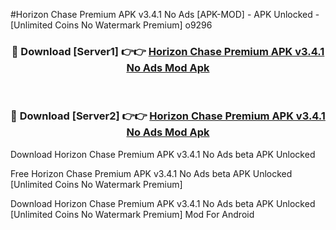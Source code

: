 #Horizon Chase Premium APK v3.4.1 No Ads [APK-MOD] - APK Unlocked - [Unlimited Coins No Watermark Premium] o9296



<div align="center">

<h3>🔴 Download [Server1] 👉👉 <a href="https://momento.my/?title=Horizon_Chase_Premium_APK_v3.4.1_No_Ads">Horizon Chase Premium APK v3.4.1 No Ads Mod Apk</a></h3><br>

<h3>🔴 Download [Server2] 👉👉 <a href="https://momento.my/?title=Horizon_Chase_Premium_APK_v3.4.1_No_Ads">Horizon Chase Premium APK v3.4.1 No Ads Mod Apk</a></h3>
</div>



Download Horizon Chase Premium APK v3.4.1 No Ads beta APK Unlocked

Free Horizon Chase Premium APK v3.4.1 No Ads beta APK Unlocked [Unlimited Coins No Watermark Premium]

Download Horizon Chase Premium APK v3.4.1 No Ads beta APK Unlocked [Unlimited Coins No Watermark Premium] Mod For Android
